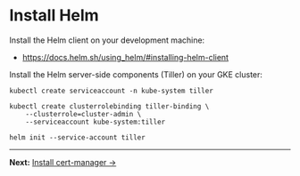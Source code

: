 # Install Helm

Install the Helm client on your development machine:

- https://docs.helm.sh/using_helm/#installing-helm-client

Install the Helm server-side components (Tiller) on your GKE cluster:

    kubectl create serviceaccount -n kube-system tiller

    kubectl create clusterrolebinding tiller-binding \
        --clusterrole=cluster-admin \
        --serviceaccount kube-system:tiller

    helm init --service-account tiller

-----

**Next:** [Install cert-manager &rarr;](20-install-cert-manager.md)
